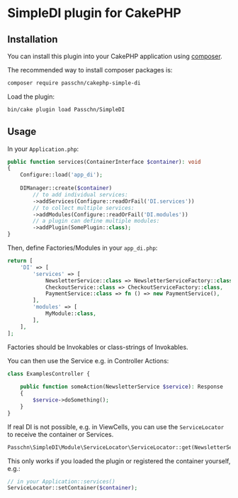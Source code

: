 # SimpleDI plugin for CakePHP

## Installation

You can install this plugin into your CakePHP application using [composer](https://getcomposer.org).

The recommended way to install composer packages is:

```sh
composer require passchn/cakephp-simple-di
```

Load the plugin:

```sh
bin/cake plugin load Passchn/SimpleDI
```

## Usage

In your `Application.php`:

```php
public function services(ContainerInterface $container): void
{
    Configure::load('app_di');
    
    DIManager::create($container)
        // to add individual services: 
        ->addServices(Configure::readOrFail('DI.services'))
        // to collect multiple services: 
        ->addModules(Configure::readOrFail('DI.modules')) 
        // a plugin can define multiple modules: 
        ->addPlugin(SomePlugin::class); 
}
```

Then, define Factories/Modules in your `app_di.php`:

```php
return [
    'DI' => [
        'services' => [
            NewsletterService::class => NewsletterServiceFactory::class,
            CheckoutService::class => CheckoutServiceFactory::class,
            PaymentService::class => fn () => new PaymentService(),
        ],
        'modules' => [
            MyModule::class,
        ],
    ],
];
```

Factories should be Invokables or class-strings of Invokables. 

You can then use the Service e.g. in Controller Actions:

```php
class ExamplesController {
    
    public function someAction(NewsletterService $service): Response 
    {
        $service->doSomething();
    }
}
```

If real DI is not possible, e.g. in ViewCells, you can use the `ServiceLocator` to receive the container or Services.

```php
Passchn\SimpleDI\Module\ServiceLocator\ServiceLocator::get(NewsletterService::class); // the service
```

This only works if you loaded the plugin or registered the container yourself, e.g.:

```php
// in your Application::services()
ServiceLocator::setContainer($container);
```

